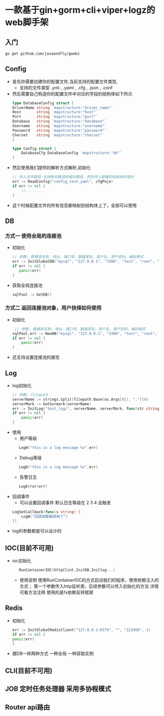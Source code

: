 # 一款基于gin+gorm+cli+viper+logz的web脚手架


## 入门
```bash
go get github.com/javaandfly/gwebz
```
## Config
- 首先你需要创建你的配置文件,当前支持的配置文件类型,
    - 支持的文件类型 .yml , .yaml , .cfg , .json , .conf
- 然后需要自己构造你的配置文件中对应的字段的结构体如下所示
    ```go
    type DatabaseConfig struct {
	DriverName string `mapstructure:"driver_name"`
	Host       string `mapstructure:"host"`
	Port       string `mapstructure:"port"`
	Database   string `mapstructure:"database"`
	Username   string `mapstructure:"username"`
	Password   string `mapstructure:"password"`
	Charset    string `mapstructure:"charset"`
    }

    type Config struct {
	    DatabaseCfg DatabaseConfig `mapstructure:"db"`
    }
    ```
- 然后使用我们提供的解析方式解析,初始化
    ```go
    // 传入文件路径 支持绝对路径和相对路径，然后传入新建的结构体的指针
    err := ReadConfig("config_test.yaml", cfgPojo)
	if err != nil {
        //.........
	}
    ```
- 这个时候配置文件的所有信息都映射到结构体上了，全部可以使用


## DB
### 方式一 使用全局的连接池
- 初始化
     ```go
     // 参数: 数据库名称，地址，端口号，数据库名，用户名，用户密码，编码格式
    err := InitGlobalDB("mysql", "127.0.0.1", "3306", "test", "root", "123456", "utf8")
	if err != nil {
		panic(err)
	}
     ```
- 获取全局连接池
    ```go
    sqlPool := GetDB()
    ```
### 方式二 返回连接池对象，用户抉择如何使用
- 初始化 
    ```go
     // 参数: 数据库名称，地址，端口号，数据库名，用户名，用户密码，编码格式
    sqlPool,err := NewDB("mysql", "127.0.0.1", "3306", "test", "root", "123456", "utf8")
	if err != nil {
		panic(err)
	}
    ```
- 还支持设置连接池的属性

## Log

- log初始化 
    ```go
    // 参数: filepath 
    serverName := strings.Split(filepath.Base(os.Args[0]), ".")[0]
	serverMark := GetSvrmark(serverName)
    err := InitLog("test_log/", serverName, serverMark, func(str string) {})
	if err != nil {
		panic(err)
	}
    ```
- 使用
    - 用户等级
     ```go
        LogW("this is a log message %v",err)
     ```
    - Debug等级
     ```go
        LogD("this is a log message %v",err)
     ```   
    - 告警日志
     ```go
        LogError(err)
     ``` 
- 回调事件
    - 可以设置回调事件 默认日志等级在 2 3 4 会触发
    ```go
    LogSetCallback(func(s string) {
		LogW("回调函数被调用了")
	})
    ```
- log的参数都是可以设计的

## IOC(目前不可用)

- ioc初始化 
    ```go
       RunContainerIOC(httpClint,InitDB,Initlog...)
     ``` 
     - 使用说明
        使用RunContainerIOC的方式启动我们的程序，使用依赖注入的方式；
        第一个参数传入http监听类，后续参数可以传入初始化的方法
        详情可看方法注释 使用的是fx依赖反转框架


## Redis
 - 初始化
    ```go
    err := InitGlobalRedisClient("127.0.0.1:6379", "", "123456", 1)
	if err != nil {
    panic(err)
	}
    ```
- 跟DB一样两种方式 一种全局 一种获取实例

## CLI(目前不可用)

## JOB 定时任务处理器 采用多协程模式

## Router api路由


